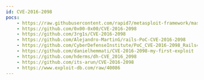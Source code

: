 ```yaml
---
id: CVE-2016-2098
pocs:
    - https://raw.githubusercontent.com/rapid7/metasploit-framework/master/modules/exploits/multi/http/rails_actionpack_inline_exec.rb
    - https://github.com/0x00-0x00/CVE-2016-2098
    - https://github.com/3rg1s/CVE-2016-2098
    - https://github.com/Alejandro-MartinG/rails-PoC-CVE-2016-2098
    - https://github.com/CyberDefenseInstitute/PoC_CVE-2016-2098_Rails42
    - https://github.com/danielhemmati/CVE-2016-2098-my-first-exploit
    - https://github.com/hderms/dh-CVE_2016_2098
    - https://github.com/its-arun/CVE-2016-2098
    - https://www.exploit-db.com/raw/40086
---
```

